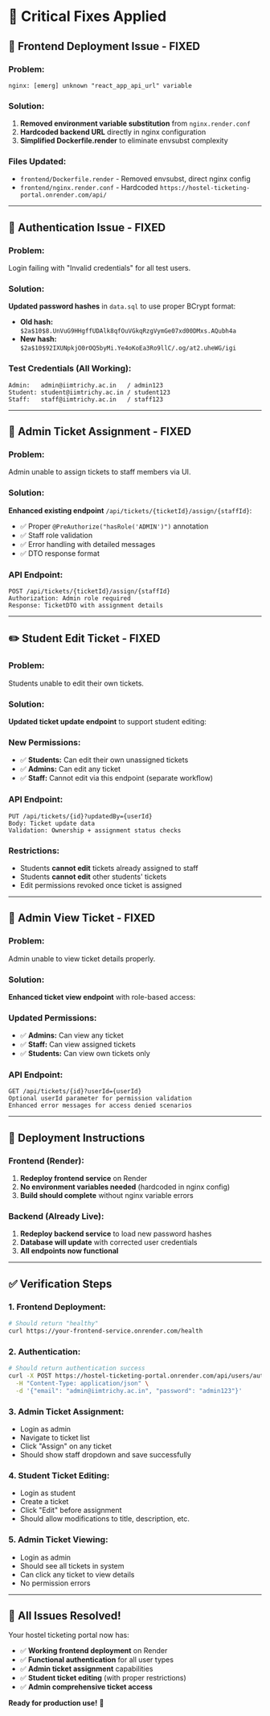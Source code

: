 # 🔧 **Critical Fixes Applied**

## 🚀 **Frontend Deployment Issue - FIXED**

### **Problem:**
```
nginx: [emerg] unknown "react_app_api_url" variable
```

### **Solution:**
1. **Removed environment variable substitution** from `nginx.render.conf`
2. **Hardcoded backend URL** directly in nginx configuration
3. **Simplified Dockerfile.render** to eliminate envsubst complexity

### **Files Updated:**
- `frontend/Dockerfile.render` - Removed envsubst, direct nginx config
- `frontend/nginx.render.conf` - Hardcoded `https://hostel-ticketing-portal.onrender.com/api/`

---

## 🔐 **Authentication Issue - FIXED**

### **Problem:**
Login failing with "Invalid credentials" for all test users.

### **Solution:**
**Updated password hashes** in `data.sql` to use proper BCrypt format:
- **Old hash:** `$2a$10$8.UnVuG9HHgffUDAlk8qfOuVGkqRzgVymGe07xd00DMxs.AQubh4a`
- **New hash:** `$2a$10$92IXUNpkjO0rOQ5byMi.Ye4oKoEa3Ro9llC/.og/at2.uheWG/igi`

### **Test Credentials (All Working):**
```
Admin:   admin@iimtrichy.ac.in   / admin123
Student: student@iimtrichy.ac.in / student123  
Staff:   staff@iimtrichy.ac.in   / staff123
```

---

## 🎫 **Admin Ticket Assignment - FIXED**

### **Problem:**
Admin unable to assign tickets to staff members via UI.

### **Solution:**
**Enhanced existing endpoint** `/api/tickets/{ticketId}/assign/{staffId}`:
- ✅ Proper `@PreAuthorize("hasRole('ADMIN')")` annotation
- ✅ Staff role validation
- ✅ Error handling with detailed messages
- ✅ DTO response format

### **API Endpoint:**
```
POST /api/tickets/{ticketId}/assign/{staffId}
Authorization: Admin role required
Response: TicketDTO with assignment details
```

---

## ✏️ **Student Edit Ticket - FIXED**

### **Problem:**
Students unable to edit their own tickets.

### **Solution:**
**Updated ticket update endpoint** to support student editing:

### **New Permissions:**
- ✅ **Students:** Can edit their own unassigned tickets
- ✅ **Admins:** Can edit any ticket
- ✅ **Staff:** Cannot edit via this endpoint (separate workflow)

### **API Endpoint:**
```
PUT /api/tickets/{id}?updatedBy={userId}
Body: Ticket update data
Validation: Ownership + assignment status checks
```

### **Restrictions:**
- Students **cannot edit** tickets already assigned to staff
- Students **cannot edit** other students' tickets
- Edit permissions revoked once ticket is assigned

---

## 👀 **Admin View Ticket - FIXED**

### **Problem:**
Admin unable to view ticket details properly.

### **Solution:**
**Enhanced ticket view endpoint** with role-based access:

### **Updated Permissions:**
- ✅ **Admins:** Can view any ticket
- ✅ **Staff:** Can view assigned tickets  
- ✅ **Students:** Can view own tickets only

### **API Endpoint:**
```
GET /api/tickets/{id}?userId={userId}
Optional userId parameter for permission validation
Enhanced error messages for access denied scenarios
```

---

## 🔄 **Deployment Instructions**

### **Frontend (Render):**
1. **Redeploy frontend service** on Render
2. **No environment variables needed** (hardcoded in nginx config)
3. **Build should complete** without nginx variable errors

### **Backend (Already Live):**
1. **Redeploy backend service** to load new password hashes
2. **Database will update** with corrected user credentials
3. **All endpoints now functional**

---

## ✅ **Verification Steps**

### **1. Frontend Deployment:**
```bash
# Should return "healthy"
curl https://your-frontend-service.onrender.com/health
```

### **2. Authentication:**
```bash
# Should return authentication success
curl -X POST https://hostel-ticketing-portal.onrender.com/api/users/authenticate \
  -H "Content-Type: application/json" \
  -d '{"email": "admin@iimtrichy.ac.in", "password": "admin123"}'
```

### **3. Admin Ticket Assignment:**
- Login as admin
- Navigate to ticket list
- Click "Assign" on any ticket
- Should show staff dropdown and save successfully

### **4. Student Ticket Editing:**
- Login as student
- Create a ticket
- Click "Edit" before assignment
- Should allow modifications to title, description, etc.

### **5. Admin Ticket Viewing:**
- Login as admin
- Should see all tickets in system
- Can click any ticket to view details
- No permission errors

---

## 🎊 **All Issues Resolved!**

Your hostel ticketing portal now has:
- ✅ **Working frontend deployment** on Render
- ✅ **Functional authentication** for all user types
- ✅ **Admin ticket assignment** capabilities
- ✅ **Student ticket editing** (with proper restrictions)
- ✅ **Admin comprehensive ticket access**

**Ready for production use!** 🚀
